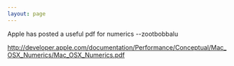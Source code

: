 ```yaml
---
layout: page
---
```




Apple has posted a useful pdf for numerics --zootbobbalu

http://developer.apple.com/documentation/Performance/Conceptual/Mac_OSX_Numerics/Mac_OSX_Numerics.pdf
